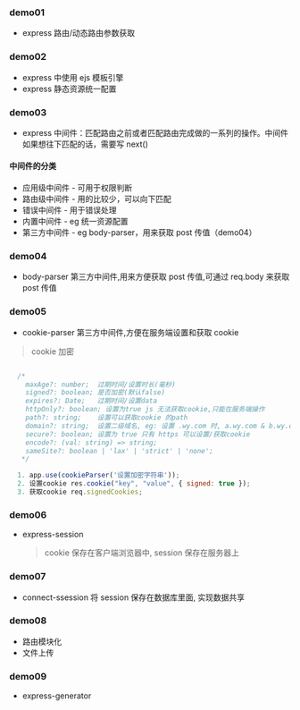 ### demo01

- express 路由/动态路由参数获取

### demo02

- express 中使用 ejs 模板引擎
- express 静态资源统一配置

### demo03

- express 中间件：匹配路由之前或者匹配路由完成做的一系列的操作。中间件如果想往下匹配的话，需要写 next()

#### 中间件的分类

- 应用级中间件 - 可用于权限判断
- 路由级中间件 - 用的比较少，可以向下匹配
- 错误中间件 - 用于错误处理
- 内置中间件 - eg 统一资源配置
- 第三方中间件 - eg body-parser，用来获取 post 传值（demo04）

### demo04

- body-parser 第三方中间件,用来方便获取 post 传值,可通过 req.body 来获取 post 传值

### demo05

- cookie-parser 第三方中间件,方便在服务端设置和获取 cookie

> cookie 加密

```js

  /*
    maxAge?: number;  过期时间/设置时长(毫秒)
    signed?: boolean; 是否加密(默认false)
    expires?: Date;   过期时间/设置data
    httpOnly?: boolean; 设置为true js 无法获取cookie,只能在服务端操作
    path?: string;    设置可以获取cookie 的path
    domain?: string;  设置二级域名, eg: 设置 .wy.com 时, a.wy.com & b.wy.com 都可以访问cookie
    secure?: boolean; 设置为 true 只有 https 可以设置/获取cookie
    encode?: (val: string) => string;
    sameSite?: boolean | 'lax' | 'strict' | 'none';
   */

  1. app.use(cookieParser('设置加密字符串'));
  2. 设置cookie res.cookie("key", "value", { signed: true });
  3. 获取cookie req.signedCookies;
```

### demo06

- express-session
  > cookie 保存在客户端浏览器中, session 保存在服务器上

### demo07

- connect-ssession 将 session 保存在数据库里面, 实现数据共享

### demo08

- 路由模块化
- 文件上传

### demo09

- express-generator

